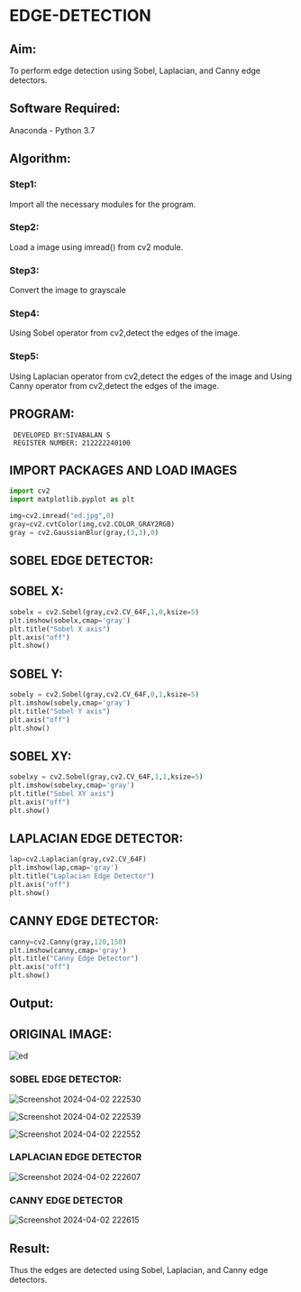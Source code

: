 # EDGE-DETECTION
## Aim:
To perform edge detection using Sobel, Laplacian, and Canny edge detectors.

## Software Required:
Anaconda - Python 3.7

## Algorithm:
### Step1:
Import all the necessary modules for the program.
### Step2:
Load a image using imread() from cv2 module.
### Step3:
Convert the image to grayscale
### Step4:
Using Sobel operator from cv2,detect the edges of the image.
### Step5:
Using Laplacian operator from cv2,detect the edges of the image and Using Canny operator from cv2,detect the edges of the image.
## PROGRAM:
```
 DEVELOPED BY:SIVABALAN S
 REGISTER NUMBER: 212222240100
```
## IMPORT PACKAGES AND LOAD IMAGES
  ```python
import cv2
import matplotlib.pyplot as plt

img=cv2.imread("ed.jpg",0)
gray=cv2.cvtColor(img,cv2.COLOR_GRAY2RGB)
gray = cv2.GaussianBlur(gray,(3,3),0)
```
## SOBEL EDGE DETECTOR:
## SOBEL X:
  ```python
  sobelx = cv2.Sobel(gray,cv2.CV_64F,1,0,ksize=5)
plt.imshow(sobelx,cmap='gray')
plt.title("Sobel X axis")
plt.axis("off")
plt.show()
```
## SOBEL Y:
```python
sobely = cv2.Sobel(gray,cv2.CV_64F,0,1,ksize=5)
plt.imshow(sobely,cmap='gray')
plt.title("Sobel Y axis")
plt.axis("off")
plt.show()
```
## SOBEL XY:
  ```python
  sobelxy = cv2.Sobel(gray,cv2.CV_64F,1,1,ksize=5)
plt.imshow(sobelxy,cmap='gray')
plt.title("Sobel XY axis")
plt.axis("off")
plt.show()
```
## LAPLACIAN EDGE DETECTOR:
```python
lap=cv2.Laplacian(gray,cv2.CV_64F)
plt.imshow(lap,cmap='gray')
plt.title("Laplacian Edge Detector")
plt.axis("off")
plt.show()
```
## CANNY EDGE DETECTOR:
```python
canny=cv2.Canny(gray,120,150)
plt.imshow(canny,cmap='gray')
plt.title("Canny Edge Detector")
plt.axis("off")
plt.show()
```
## Output:
## ORIGINAL IMAGE:

![ed](https://github.com/sivabalan28/EDGE-DETECTION/assets/113497347/2a8eadd1-4712-480c-aa61-9ca0f11ac3ac)

### SOBEL EDGE DETECTOR:

![Screenshot 2024-04-02 222530](https://github.com/sivabalan28/EDGE-DETECTION/assets/113497347/07bfcb8f-839b-4a4e-aade-73f41012f5cc)

![Screenshot 2024-04-02 222539](https://github.com/sivabalan28/EDGE-DETECTION/assets/113497347/386bad50-405b-425d-85c3-eefe45fdb984)

![Screenshot 2024-04-02 222552](https://github.com/sivabalan28/EDGE-DETECTION/assets/113497347/42cddd73-5ebe-4d43-b2ba-5f95faf9a68c)

### LAPLACIAN EDGE DETECTOR

![Screenshot 2024-04-02 222607](https://github.com/sivabalan28/EDGE-DETECTION/assets/113497347/ac2df5a6-9fad-4b4d-adff-cd3f0847f4a5)

### CANNY EDGE DETECTOR
![Screenshot 2024-04-02 222615](https://github.com/sivabalan28/EDGE-DETECTION/assets/113497347/10526555-9cd5-45e7-8808-609e18189aa9)

## Result:
Thus the edges are detected using Sobel, Laplacian, and Canny edge detectors.

